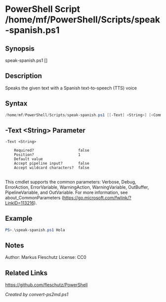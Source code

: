 # PowerShell Script /home/mf/PowerShell/Scripts/speak-spanish.ps1

## Synopsis
speak-spanish.ps1 [<text>]

## Description
Speaks the given text with a Spanish text-to-speech (TTS) voice

## Syntax
```powershell
/home/mf/PowerShell/Scripts/speak-spanish.ps1 [[-Text] <String>] [<CommonParameters>]
```

## -Text &lt;String&gt; Parameter

```
-Text <String>
    
    Required?                    false
    Position?                    1
    Default value                
    Accept pipeline input?       false
    Accept wildcard characters?  false
```
## <CommonParameters>
This cmdlet supports the common parameters: Verbose, Debug, ErrorAction, ErrorVariable, WarningAction, WarningVariable, OutBuffer, PipelineVariable, and OutVariable. For more information, see about_CommonParameters (https://go.microsoft.com/fwlink/?LinkID=113216).

## Example
```powershell
PS>.\speak-spanish.ps1 Hola
```


## Notes
Author:  Markus Fleschutz
License: CC0

## Related Links
https://github.com/fleschutz/PowerShell

*Created by convert-ps2md.ps1*
